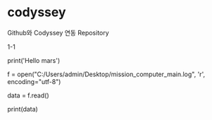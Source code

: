 # codyssey
Github와 Codyssey 연동 Repository

1-1

print('Hello mars')

f = open("C:/Users/admin/Desktop/mission_computer_main.log", 'r', encoding="utf-8")

data = f.read()

print(data)
